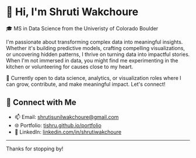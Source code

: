 # 👋 Hi, I'm Shruti Wakchoure

🎓 MS in Data Science from the Univeristy of Colorado Boulder

I'm passionate about transforming complex data into meaningful insights. Whether it's building predictive models, crafting compelling visualizations, or uncovering hidden patterns, I thrive on turning data into impactful stories. When I'm not immersed in data, you might find me experimenting in the kitchen or volunteering for causes close to my heart.

💼 Currently open to data science, analytics, or visualization roles where I can grow, contribute, and make meaningful impact. Let's connect!


## 🔗 Connect with Me

- 📫 Email: [shrutisunilwakchoure@gmail.com](mailto:shrutisunilwakchoure@gmail.com)
- 🌐 Portfolio: [tishru.github.io/portfolio](https://tishru.github.io/portfolio/)
- 💼 LinkedIn: [linkedin.com/in/shrutiwakchoure](https://www.linkedin.com/in/shrutiwakchoure)

---

Thanks for stopping by! 
